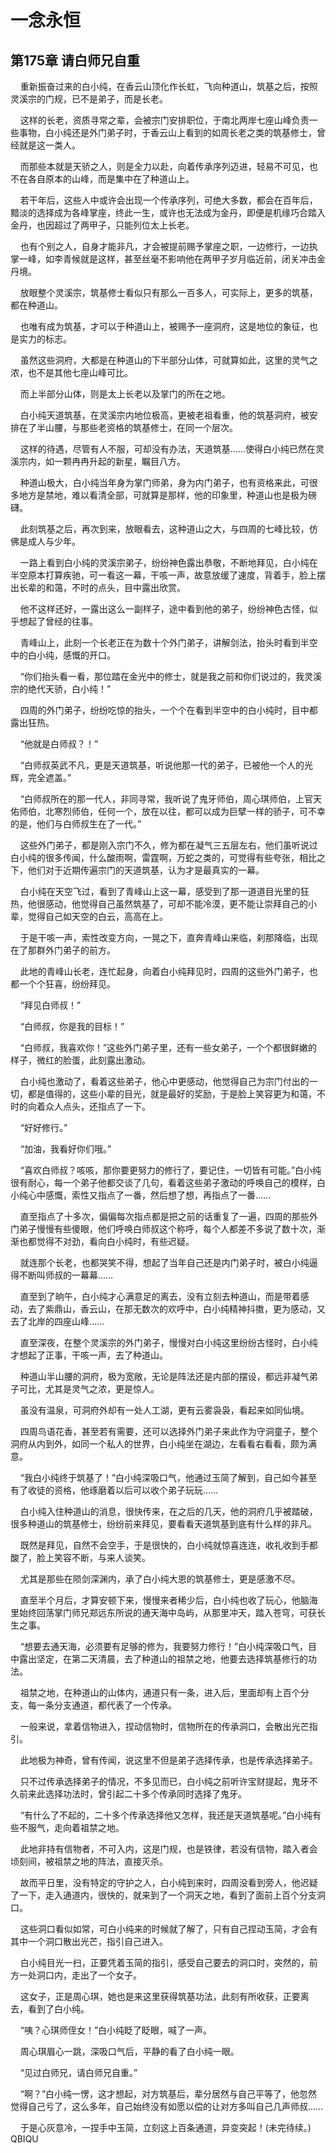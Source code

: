 # 一念永恒 
 ## 第175章 请白师兄自重
     重新振奋过来的白小纯，在香云山顶化作长虹，飞向种道山，筑基之后，按照灵溪宗的门规，已不是弟子，而是长老。

    这样的长老，资质寻常之辈，会被宗门安排职位，于南北两岸七座山峰负责一些事物，白小纯还是外门弟子时，于香云山上看到的如周长老之类的筑基修士，曾经就是这一类人。

    而那些本就是天骄之人，则是全力以赴，向着传承序列迈进，轻易不可见，也不在各自原本的山峰，而是集中在了种道山上。

    若干年后，这些人中或许会出现一个传承序列，可绝大多数，都会在百年后，黯淡的选择成为各峰掌座，终此一生，或许也无法成为金丹，即便是机缘巧合踏入金丹，也因超过了两甲子，只能列位太上长老。

    也有个别之人，自身才能非凡，才会被提前赐予掌座之职，一边修行，一边执掌一峰，如李青候就是这样，甚至丝毫不影响他在两甲子岁月临近前，闭关冲击金丹境。

    放眼整个灵溪宗，筑基修士看似只有那么一百多人，可实际上，更多的筑基，都在种道山。

    也唯有成为筑基，才可以于种道山上，被赐予一座洞府，这是地位的象征，也是实力的标志。

    虽然这些洞府，大都是在种道山的下半部分山体，可就算如此，这里的灵气之浓，也不是其他七座山峰可比。

    而上半部分山体，则是太上长老以及掌门的所在之地。

    白小纯天道筑基，在灵溪宗内地位极高，更被老祖看重，他的筑基洞府，被安排在了半山腰，与那些老资格的筑基修士，在同一个层次。

    这样的待遇，尽管有人不服，可却没有办法，天道筑基……使得白小纯已然在灵溪宗内，如一颗冉冉升起的新星，瞩目八方。

    种道山极大，白小纯当年身为掌门师弟，身为内门弟子，也有资格来此，可很多地方是禁地，难以看清全部，可就算是那样，他的印象里，种道山也是极为磅礴。

    此刻筑基之后，再次到来，放眼看去，这种道山之大，与四周的七峰比较，仿佛是成人与少年。

    一路上看到白小纯的灵溪宗弟子，纷纷神色露出恭敬，不断地拜见，白小纯在半空原本打算疾驰，可一看这一幕，干咳一声，故意放缓了速度，背着手，脸上摆出长辈的和蔼，不时的点头，目中露出欣赏。

    他不这样还好，一露出这么一副样子，途中看到他的弟子，纷纷神色古怪，似乎想起了曾经的往事。

    青峰山上，此刻一个长老正在为数十个外门弟子，讲解剑法，抬头时看到半空中的白小纯，感慨的开口。

    “你们抬头看一看，那位踏在金光中的修士，就是我之前和你们说过的，我灵溪宗的绝代天骄，白小纯！”

    四周的外门弟子，纷纷吃惊的抬头，一个个在看到半空中的白小纯时，目中都露出狂热。

    “他就是白师叔？！”

    “白师叔英武不凡，更是天道筑基，听说他那一代的弟子，已被他一个人的光辉，完全遮盖。”

    “白师叔所在的那一代人，非同寻常，我听说了鬼牙师伯，周心琪师伯，上官天佑师伯，北寒烈师伯，任何一个，放在以往，都可以成为巨擘一样的骄子，可不幸的是，他们与白师叔生在了一代。”

    这些外门弟子，都是刚入宗门不久，修为都在凝气三五层左右，他们虽听说过白小纯的很多传闻，什么酸雨啊，雷霆啊，万蛇之类的，可觉得有些夸张，相比之下，他们对于近期传遍宗门的天道筑基，认为才是最真实的一幕。

    白小纯在天空飞过，看到了青峰山上这一幕，感受到了那一道道目光里的狂热，他很感动，他觉得自己虽然筑基了，可却不能冷漠，更不能让崇拜自己的小辈，觉得自己如天空的白云，高高在上。

    于是干咳一声，索性改变方向，一晃之下，直奔青峰山来临，刹那降临，出现在了那群外门弟子的前方。

    此地的青峰山长老，连忙起身，向着白小纯拜见时，四周的这些外门弟子，也都一个个狂喜，纷纷拜见。

    “拜见白师叔！”

    “白师叔，你是我的目标！”

    “白师叔，我喜欢你！”这些外门弟子里，还有一些女弟子，一个个都很鲜嫩的样子，微红的脸蛋，此刻露出激动。

    白小纯也激动了，看着这些弟子，他心中更感动，他觉得自己为宗门付出的一切，都是值得的，这些小辈的目光，就是最好的奖励，于是脸上笑容更为和蔼，不时的向着众人点头，还指点了一下。

    “好好修行。”

    “加油，我看好你们哦。”

    “喜欢白师叔？咳咳，那你要更努力的修行了，要记住，一切皆有可能。”白小纯很有耐心，每一个弟子他都交谈了几句，看着这些弟子激动的呼唤自己的模样，白小纯心中感慨，索性又指点了一番，然后想了想，再指点了一番……

    直至指点了十多次，偏偏每次指点都是把之前的话重复了一遍，四周的那些外门弟子慢慢有些傻眼，他们呼唤白师叔这个称呼，每个人都差不多说了数十次，渐渐也都觉得不对劲，看向白小纯时，有些迟疑。

    就连那个长老，也都哭笑不得，想起了当年自己还是内门弟子时，被白小纯逼得不断叫师叔的一幕幕……

    直至到了晌午，白小纯才心满意足的离去，没有立刻去种道山，而是带着感动，去了紫鼎山，香云山，在那无数次的欢呼中，白小纯精神抖擞，更为感动，又去了北岸的四座山峰……

    直至深夜，在整个灵溪宗的外门弟子，慢慢对白小纯这里纷纷古怪时，白小纯才想起了正事，干咳一声，去了种道山。

    种道山半山腰的洞府，极为宽敞，无论是阵法还是内部的摆设，都远非凝气弟子可比，尤其是灵气之浓，更是惊人。

    虽没有温泉，可洞府外却有一处人工湖，更有云雾袅袅，看起来如同仙境。

    四周鸟语花香，甚至若有需要，还可以选择外门弟子来此作为守洞童子，整个洞府从内到外，如同一个私人的世界，白小纯坐在湖边，左看看右看看，颇为满意。

    “我白小纯终于筑基了！”白小纯深吸口气，他通过玉简了解到，自己如今甚至有了收徒的资格，他琢磨着以后可以收个弟子玩玩……

    白小纯入住种道山的消息，很快传来，在之后的几天，他的洞府几乎被踏破，很多种道山的筑基修士，纷纷前来拜见，要看看天道筑基到底有什么样的非凡。

    既然是拜见，自然不会空手，于是很快的，白小纯就惊喜连连，收礼收到手都酸了，脸上笑容不断，与来人谈笑。

    尤其是那些在陨剑深渊内，承了白小纯大恩的筑基修士，更是感激不尽。

    直至半个月后，才算安顿下来，慢慢来者稀少后，白小纯也收了玩心，他脑海里始终回荡掌门师兄郑远东所说的通天海中岛屿，从那里冲天，踏入苍穹，可获长生之事。

    “想要去通天海，必须要有足够的修为，我要努力修行！”白小纯深吸口气，目中露出坚定，在第二天清晨，去了种道山的祖禁之地，他要去选择筑基修行的功法。

    祖禁之地，在种道山的山体内，通道只有一条，进入后，里面却有上百个分支，每一条分支通道，都代表了一个传承。

    一般来说，拿着信物进入，捏动信物时，信物所在的传承洞口，会散出光芒指引。

    此地极为神奇，曾有传闻，说这里不但是弟子选择传承，也是传承选择弟子。

    只不过传承选择弟子的情况，不多见而已，白小纯之前听许宝财提起，鬼牙不久前来此选择功法时，曾引起二十多个传承同时选择了鬼牙。

    “有什么了不起的，二十多个传承选择他又怎样，我还是天道筑基呢。”白小纯有些不服气，走向着祖禁之地。

    此地非持有信物者，不可入内，这是门规，也是铁律，若没有信物，踏入者会顷刻间，被祖禁之地的阵法，直接灭杀。

    故而平日里，没有特定的守护之人，白小纯到来时，四周没看到旁人，他迟疑了一下，走入通道内，很快的，就来到了一个洞天之地，看到了面前上百个分支洞口。

    这些洞口看似如常，可白小纯来的时候就了解了，只有自己捏动玉简，才会有其中一个洞口散出光芒，指引自己进入。

    白小纯目光一扫，正要凭着玉简的指引，感受自己要去的洞口时，突然的，前方一处洞口内，走出了一个女子。

    这女子，正是周心琪，她也是来这里获得筑基功法，此刻有所收获，正要离去，看到了白小纯。

    “咦？心琪师侄女！”白小纯眨了眨眼，喊了一声。

    周心琪眉心一跳，深吸口气后，平静的看了白小纯一眼。

    “见过白师兄，请白师兄自重。”

    “啊？”白小纯一愣，这才想起，对方筑基后，辈分居然与自己平等了，他忽然觉得自己亏了，这么多年，自己始终没有如愿以偿的让对方多叫自己几声师叔……

    于是心灰意冷，一捏手中玉简，立刻这上百条通道，异变突起！(未完待续。) 
QBIQU